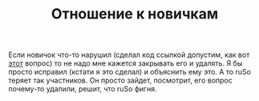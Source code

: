 ﻿---
title: "Отношение к новичкам"
se.owner.user_id: 387552
se.owner.display_name: "Антон"
se.owner.link: "https://ru.meta.stackoverflow.com/users/387552/%d0%90%d0%bd%d1%82%d0%be%d0%bd"
se.link: "https://ru.meta.stackoverflow.com/questions/10683/%d0%9e%d1%82%d0%bd%d0%be%d1%88%d0%b5%d0%bd%d0%b8%d0%b5-%d0%ba-%d0%bd%d0%be%d0%b2%d0%b8%d1%87%d0%ba%d0%b0%d0%bc"
se.question_id: 10683
se.post_type: question
---
<p>Если новичок что-то нарушил (сделал код ссылкой допустим, как вот <a href="https://ru.stackoverflow.com/questions/1158845/%D0%92%D0%BE%D0%BF%D1%80%D0%BE%D1%81-%D0%BF%D1%80%D0%BE-grid%D1%8B">этот</a> вопрос) то не надо мне кажется закрывать его и удалять. Я бы просто исправил (кстати я это сделал) и объяснить ему это. А то ruSo  теряет так участников. Он просто зайдет, посмотрит, его вопрос почему-то удалили, решит, что ruSo фигня.</p>
